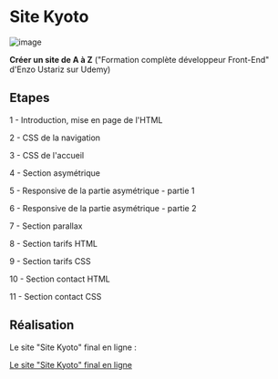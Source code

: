 # Site Kyoto

![image](https://github.com/user-attachments/assets/bfe76f2a-8a53-4085-a63a-56db0eaaa399)

**Créer un site de A à Z** ("Formation complète développeur Front-End" d'Enzo Ustariz sur Udemy)

## Etapes

1 - Introduction, mise en page de l'HTML

2 - CSS de la navigation

3 - CSS de l'accueil

4 - Section asymétrique

5 - Responsive de la partie asymétrique - partie 1

6 - Responsive de la partie asymétrique - partie 2

7 - Section parallax

8 - Section tarifs HTML

9 - Section tarifs CSS

10 - Section contact HTML

11 - Section contact CSS

## Réalisation

Le site "Site Kyoto" final en ligne :

[Le site "Site Kyoto" final en ligne](https://vanessafauvet.github.io/SiteKyoto/)
